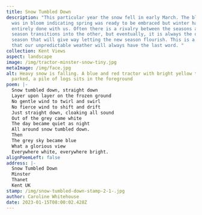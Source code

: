 ```yaml
---
title: Snow Tumbled Down
description: "This particular year the snow fell in early March. The blackthorn
  was in bloom indicating spring was ready to be embraced but winter had not
  entirely done with us. Often there is a rivalry between the seasons as one
  season transitions into the other, but eventually, it is always the outgoing
  season that will give way letting the new season flourish. This is a reminder
  that our unpredictable weather will always have the last word. "
collection: Kent Views
aspect: landscape
image: /img/tractor-minster-snow-tiny.jpg
metaImage: /img/face.jpg
alt: Heavy snow is falling. A blue and red tractor with bright yellow trailer is
  parked, a pile of logs sits in the foreground
poem: |-
  Snow tumbled down, straight down
  Layer upon layer on the frozen ground
  No gentle wind to twirl and swirl
  No fierce wind to shift and drift
  Just straight down, cloaking all sound
  Out of the grey came white
  The day became quiet as night
  All around snow tumbled down.
  Then
  The grey sky became blue
  What a glorious view
  Everywhere white, everywhere bright.
alignPoemLeft: false
address: |-
  Snow Tumbled Down
  Minster
  Thanet
  Kent UK
stamp: /img/snow-tumbled-down-stamp-2-1-.jpg
author: Caroline Whitehouse
date: 2023-01-15T08:00:02.428Z
---
```

